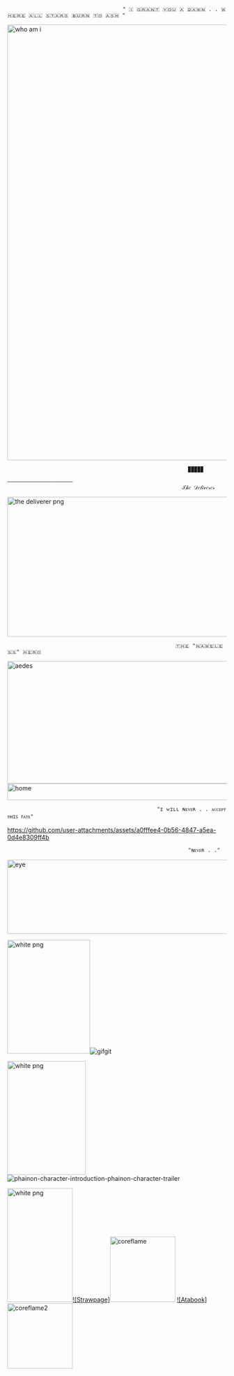 
    
                                         
                                         ​" 🇮​ ​🇬​​🇷​​🇦​​🇳​​🇹​ ​🇾​​🇴​​🇺​ ​🇦​ ​🇩​​🇦​​🇼​​🇳​ . . ​🇼​​🇭​​🇪​​🇷​​🇪​ ​🇦​​🇱​​🇱​ ​🇸​​🇹​​🇦​​🇷​​🇸​ ​🇧​​🇺​​🇷​​🇳​ ​🇹​​🇴​ ​🇦​​🇸​​🇭​ "
<img width="2000" height="1000" alt="who am i" src="https://github.com/user-attachments/assets/f98879a5-bf69-4be6-839f-04e468285bb2" />


                                                              ▉▉▉▉▉
                                                        ―――――――――――――――――――――
                                                            𝒯𝒽𝑒 𝒟𝑒𝓁𝒾𝓋𝑒𝓇𝑒𝓇




<img width="1200" height="321" alt="the deliverer png" src="https://github.com/user-attachments/assets/6e7c5dfe-bde6-4af1-a570-af1a2aa22bb7" />

                                                          🇹​​🇭​​🇪​ "​🇳​​🇦​​🇲​​🇪​​🇱​​🇪​​🇸​​🇸​​" ​🇭​​🇪​​🇷​​🇴​                                                            

                                                          

<img width="1200" height="281" alt="aedes" src="https://github.com/user-attachments/assets/75542e74-f681-447d-86d0-d946d2c4aa61" />
<img width="1200" height="38" alt="home" src="https://github.com/user-attachments/assets/d2a7fcb8-f562-47c6-b5f7-2cb6c5765701" />

                                                    "ɪ ᴡɪʟʟ ɴᴇᴠᴇʀ . . ᴀᴄᴄᴇᴘᴛ ᴛʜɪꜱ ꜰᴀᴛᴇ"

                                                    










https://github.com/user-attachments/assets/a0fffee4-0b56-4847-a5ea-0d4e8309ff4b







                                                              "ɴᴇᴠᴇʀ . ."



<img width="1200" height="170" alt="eye" src="https://github.com/user-attachments/assets/dde65422-7818-468f-bdc2-f87b9c489664" />

<img width="190" height="261" alt="white png" src="https://github.com/user-attachments/assets/9fed7375-0b94-4d3c-804e-9f895e83acad" />![gifgit](https://github.com/user-attachments/assets/013e24c8-c08f-4c34-8f4d-553232b78046)



<img width="180" height="261" alt="white png" src="https://github.com/user-attachments/assets/9fed7375-0b94-4d3c-804e-9f895e83acad" />![phainon-character-introduction-phainon-character-trailer](https://github.com/user-attachments/assets/ddc80c04-4052-4008-8a7e-884ad8223cf2)





<img width="150" height="261" alt="white png" src="https://github.com/user-attachments/assets/9fed7375-0b94-4d3c-804e-9f895e83acad" />[![Strawpage]<img width="150" height="150" alt="coreflame" src="https://github.com/user-attachments/assets/87e8830f-0c97-459e-8469-ae464055d2d7" />](https://ph4in0n.straw.page/) [![Atabook]<img width="150" height="150" alt="coreflame2" src="https://github.com/user-attachments/assets/b2da1dfe-9c34-4aa0-8b91-3eea770888d1" />
](https://sxcy.atabook.org/)



